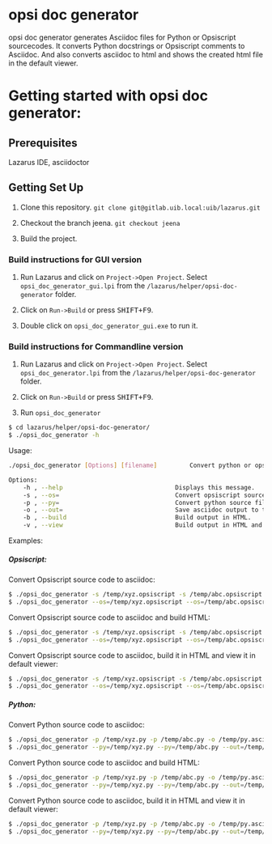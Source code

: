 # opsi doc generator
opsi doc generator generates Asciidoc files for Python or Opsiscript sourcecodes.
It converts Python docstrings or Opsiscript comments to Asciidoc.
And also converts asciidoc to html and shows the created html file in the default viewer.


# Getting started with opsi doc generator:

## Prerequisites
Lazarus IDE, asciidoctor

## Getting Set Up
1. Clone this repository. `git clone git@gitlab.uib.local:uib/lazarus.git`

2. Checkout the branch jeena. `git checkout jeena`

3. Build the project.

### Build instructions for GUI version
1. Run Lazarus and click on `Project->Open Project`.  Select
`opsi_doc_generator_gui.lpi` from the `/lazarus/helper/opsi-doc-generator` folder.

2. Click on `Run->Build` or press <kbd>SHIFT+F9</kbd>.

3. Double click on `opsi_doc_generator_gui.exe` to run it.


### Build instructions for Commandline version
1. Run Lazarus and click on `Project->Open Project`.  Select
`opsi_doc_generator.lpi` from the `/lazarus/helper/opsi-doc-generator` folder.

2. Click on `Run->Build` or press <kbd>SHIFT+F9</kbd>.

3. Run `opsi_doc_generator`

```bash
$ cd lazarus/helper/opsi-doc-generator/
$ ./opsi_doc_generator -h
```

Usage:

```bash
./opsi_doc_generator [Options] [filename]    	  Convert python or opsiscript source files to asciidoc.

Options:
	-h , --help                               Displays this message.
	-s , --os=                                Convert opsiscript source file to asciidoc and save it to the output file.
	-p , --py=                                Convert python source file to asciidoc and save it to the output file.
	-o , --out=                               Save asciidoc output to the specified file.
	-b , --build                              Build output in HTML.
	-v , --view                               Build output in HTML and view it in default viewer.
```

Examples:
##### Opsiscript:

Convert Opsiscript source code to asciidoc:

```bash
$ ./opsi_doc_generator -s /temp/xyz.opsiscript -s /temp/abc.opsiscript -o /temp/opsi.asciidoc
$ ./opsi_doc_generator --os=/temp/xyz.opsiscript --os=/temp/abc.opsiscript --out=/temp/opsi.asciidoc
```

Convert Opsiscript source code to asciidoc and build HTML:

```bash
$ ./opsi_doc_generator -s /temp/xyz.opsiscript -s /temp/abc.opsiscript -o /temp/opsi.asciidoc -b
$ ./opsi_doc_generator --os=/temp/xyz.opsiscript --os=/temp/abc.opsiscript --out=/temp/opsi.asciidoc --build
```

Convert Opsiscript source code to asciidoc, build it in HTML and view it in default viewer:

```bash
$ ./opsi_doc_generator -s /temp/xyz.opsiscript -s /temp/abc.opsiscript -o /temp/opsi.asciidoc -v
$ ./opsi_doc_generator --os=/temp/xyz.opsiscript --os=/temp/abc.opsiscript --out=/temp/opsi.asciidoc --view
```
##### Python:

Convert Python source code to asciidoc:

```bash
$ ./opsi_doc_generator -p /temp/xyz.py -p /temp/abc.py -o /temp/py.asciidoc
$ ./opsi_doc_generator --py=/temp/xyz.py --py=/temp/abc.py --out=/temp/py.asciidoc
```

Convert Python source code to asciidoc and build HTML:

```bash
$ ./opsi_doc_generator -p /temp/xyz.py -p /temp/abc.py -o /temp/py.asciidoc -b
$ ./opsi_doc_generator --py=/temp/xyz.py --py=/temp/abc.py --out=/temp/py.asciidoc --build
```

Convert Python source code to asciidoc, build it in HTML and view it in default viewer:

```bash
$ ./opsi_doc_generator -p /temp/xyz.py -p /temp/abc.py -o /temp/py.asciidoc -v
$ ./opsi_doc_generator --py=/temp/xyz.py --py=/temp/abc.py --out=/temp/py.asciidoc --view
```
